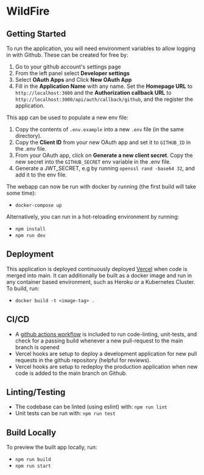 # WildFire

## Getting Started

To run the application, you will need environment variables to allow logging in with Github. These can be created for free by:

1. Go to your github account's settings page
1. From the left panel select **Developer settings**
1. Select **OAuth Apps** and Click **New OAuth App**
1. Fill in the **Application Name** with any name. Set the **Homepage URL** to `http://localhost:3000` and the **Authorization callback URL** to `http://localhost:3000/api/auth/callback/github`, and the register the application.

This app can be used to populate a new env file: 

1. Copy the contents of `.env.example` into a new `.env` file (in the same directory).
1. Copy the **Client ID** from your new OAuth app and set it to `GITHUB_ID` in the .env file.
1. From your OAuth app, click on **Generate a new client secret**. Copy the new secret into the `GITHUB_SECRET` env variable in the .env file.
1. Generate a JWT_SECRET, e.g by running `openssl rand -base64 32`, and add it to the env file. 

The webapp can now be run with docker by running (the first build will take some time):
- `docker-compose up`

Alternatively, you can run in a hot-reloading environment by running:
- `npm install`
- `npm run dev`

## Deployment

This application is deployed continuously deployed [Vercel](https://vercel.com/docs/concepts/deployments) when code is merged into main. It can additionally be built as a docker image and run in any container based environment, such as Heroku or a Kubernetes Cluster. To build, run:
- `docker build -t <image-tag> .`

## CI/CD

- A [github actions workflow](./.github/workflows/lint-test-builld.yaml) is included to run code-linting, unit-tests, and check for a passing build whenever a new pull-request to the main branch is opened
- Vercel hooks are setup to deploy a development application for new pull requests in the github repository (helpful for reviews).
- Vercel hooks are setup to redeploy the production application when new code is added to the main branch on Github.

## Linting/Testing

- The codebase can be linted (using eslint) with: `npm run lint`
- Unit tests can be run with: `npm run test`

## Build Locally

To preview the built app locally, run:
- `npm run build`
- `npm run start`
